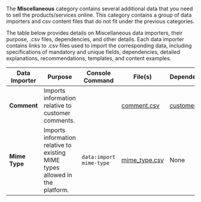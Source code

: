 The **Miscellaneous** category contains several additional data that you need to sell the products/services online. This category contains a group of data importers and csv content files that do not fit under the previous categories.

The table below provides details on Miscellaneous data importers, their purpose, .csv files, dependencies, and other details. Each data importer contains links to .csv files used to import the corresponding data, including specifications of mandatory and unique fields, dependencies, detailed explanations, recommendations, templates, and content examples.

| Data Importer | Purpose | Console Command| File(s) | Dependencies |
| --- | --- | --- | --- |--- |
| **Comment**   | Imports information relative to customer comments. | |[comment.csv](https://documentation.spryker.com/docs/en/file-details-commentcsv)|[customer.csv ](https://documentation.spryker.com/docs/en/file-details-customercsv)|
| **Mime Type**   | Imports information relative to existing MIME types allowed in the platform.|`data:import mime-type` | [mime_type.csv](https://documentation.spryker.com/docs/en/file-details-mime-typecsv)| None|
